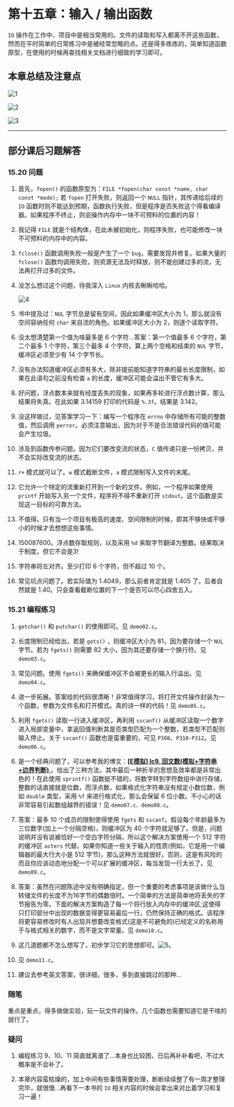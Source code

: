 # 第十五章：输入 / 输出函数

`IO` 操作在工作中、项目中是相当常用的。文件的读取和写入都离不开这些函数，然而在平时简单的日常练习中是被经常忽略的点。还是得多练练的，简单知道函数原型，在使用的时候再查找相关文档进行细致的学习即可。

## 本章总结及注意点

![1](https://raw.githubusercontent.com/Y-puyu/picture/main/images/20210104102214.png)

![2](https://raw.githubusercontent.com/Y-puyu/picture/main/images/20210104103148.png)

![3](https://raw.githubusercontent.com/Y-puyu/picture/main/images/20210104104007.png)

---

## 部分课后习题解答

### 15.20 问题

1. 首先，`fopen()` 的函数原型为：`FILE *fopen(char const *name, char const *mode);` 若 `fopen` 打开失败，则返回一个 `NULL` 指针，其传递给后续的 `IO` 函数时则不能达到预期，函数执行失败，但是程序是否失败这个得看编译器。如果程序不终止，则会操作内存中一块不可预料的位置的内容！

2. 我记得 `FILE` 就是个结构体，在此未被初始化，则程序失败，也可能修改一块不可预料的内存中的内容。

3. `fclose()` 函数调用失败一般是产生了一个 `bug`，需要发现并修复。如果大量的 `fclose()` 函数均调用失败，则资源无法及时释放，则不能创建过多的流，无法再打开过多的文件。

4. 没怎么想过这个问题，待我深入 `Linux` 内核去瞅瞅哈哈。

    ![4](https://raw.githubusercontent.com/Y-puyu/picture/main/images/20210104105805.png)

5. 书中提及过：`NUL` 字节总是留有空间，因此如果缓冲区大小为 1，那么就没有空间容纳任何 `char` 来自流的角色。如果缓冲区大小为 2，则逐个读取字符。

6. 没太想清楚第一个值为啥最多是 6 个字符...答案：第一个值最多 6 个字符，第二个最多 1 个字符，第三个最多 4 个字符。算上两个空格和结束的 `NUL` 字节，缓冲区必须至少有 14 个字节长。

7. 没有办法知道缓冲区必须有多大，除非提前能知道字符串的最长长度限制，如果在此语句之前没有检查 `a` 的长度，缓冲区可能会溢出不管它有多大。

8. 好问题，浮点数本来就有经度丢失的现象，如果再多轮进行浮点数计算，那么结果将失真。在此如果 3.14159 打印的代码是 `%.3f`。结果是 3.142。

9. 没这样做过，见答案学习一下：编写一个程序在 `errno` 中存储所有可能的整数值，然后调用 `perror`。必须注意输出，因为对于不是合法错误代码的值可能会产生垃圾。

10. 涉及到函数传参问题。因为它们要改变流的状态，`C` 值传递只是一份拷贝，并不会实际改变流的状态。

11. `r+` 模式就可以了。`w` 模式截断文件，`a` 模式限制写入文件的末尾。

12. 它允许一个特定的流重新打开到一个新的文件。例如，一个程序如果使用 `printf` 开始写入另一个文件，程序将不得不重新打开 `stdout`。这个函数是实现这一目标的可靠方法。

13. 不值得。只有当一个项目有极高的速度、空间限制的时候，即其不够快或不够小的时候才去想想这些事情。

14. 150087600。浮点数存取规则，以及采用 `%d` 来取字节翻译为整数。结果取决于制度，但它不会是3!

15. 字符串将左对齐。至少打印 6 个字符，但不超过 10 个。

16. 常见坑点问题了。若实际值为 1.4049，那么前者肯定就是 1.405 了。后者自然就是 1.40。只会查看截断位置的下一个是否可以尽心四舍五入。

### 15.21 编程练习

1. `getchar()` 和 `putchar()` 的使用即可。见 `demo02.c`。

2. 长度限制已经给出，若是 `gets()` ，则缓冲区大小为 81，因为要存储一个 `NUL` 字节。若为 `fgets()` 则需要 82 大小，因为其还要存储一个换行符。见 `demo03.c`。

3. 常见问题。使用 `fgets()` 来确保缓冲区不会被更长的输入行溢出。见 `demo04.c`。

4. 进一步拓展。答案给的代码很清晰！非常值得学习，将打开文件操作封装为一个函数，参数为文件名和打开模式。真的诗一样的代码！见 `demo05.c`。

5. 利用 `fgets()` 读取一行进入缓冲区，再利用 `sscanf()` 从缓冲区读取一个数字进入局部变量中，拿返回值判断其是否类型匹配为一个整数，若类型不匹配则输入停止。关于 `sscanf()` 函数也是蛮重要的，可见 `P308`、`P310-P312`。见 `demo06.c`。

6. 是一个经典问题了，可以参考我的博文：[**[E模拟] lc9. 回文数(模拟+字符串+边界判断)**
](https://blog.csdn.net/yl_puyu/article/details/111183295)。给出了三种方法，其中最后一种折半的思想及效率都是非常出色的！在此使用 `sprintf()` 函数挺不错的，将数字转到字符数组中进行存储，整数的话直接就是位数，而浮点数，如果格式化字符串没有规定小数位数，例如 `double` 类型，采用 `%f` 来进行格式化，那么会保留 6 位小数。不小心的话非常容易引起数组越界的错误！见 `demo07.c、demo08.c`。

7. 答案：最多 10 个成员的限制使得使用 `fgets` 和 `sscanf`。假设每个年龄最多为三位数字(加上一个分隔空格)，则缓冲区为 40 个字符就足够了。但是，问题说明并没有说被恰好一个空白字符分隔，所以这个解决方案使用一个 512 字符的缓冲区 `acters` 代替。如果你知道一些关于输入的性质(例如，它是用一个编辑器的最大行大小是 512 字节)，那么这种方法就很好。否则，这是有风险的而且你应该动态地分配一个可以扩展的缓冲区，每当发现一行太长了。见 `demo09.c`。

8. 答案：虽然在问题陈述中没有明确指定，但一个重要的考虑事项是该做什么当转储文件的长度不为16字节的偶数倍时。一个简单的方法是简单地将丢失的字节报告为零。下面的解决方案构造了每一个将行放入内存中的缓冲区;这使得只打印部分中出现的数据变得更容易最后一行，仍然保持正确的格式。该程序将更容易修改时有人出现并想要改变格式(这是不可避免的)已经定义的名称用于与格式相关的数字，而不是文字常量。见 `demo10.c`。

9. 这几道题都不怎么想写了，初步学习它的思想即可。![5](https://raw.githubusercontent.com/Y-puyu/picture/main/images/20210104151812.png)。

10. 见 `demo11.c`。

11. 建议去参考英文答案，很详细，很多，多到直接跳过的那种...

### 随笔

重点是重点，得多做做实验，玩一玩文件的操作。几个函数也需要知道它是干啥的就行了。

### 疑问

1. 编程练习 9、10、11 简直就离谱了...本身也比较困，日后再补补看吧，不过大概率是不会补了。

2. 本章内容蛮枯燥的，加上中间有些事情需要处理，断断续续整了有一周才整理完毕，就很慢...再看下一本书的 `IO` 相关内容的时候会拿出来对比着学习和复习一遍！
